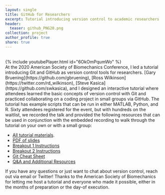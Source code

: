 ```yaml
---
layout: single
title: GitHub for Researchers
excerpt: Tutorial introducing version control to academic researchers
header:
  teaser: github_PNG20.png
collection: project
author_profile: true
share: true
---
```

<br>
{% include youtubePlayer.html id="6OkOmPqumWo" %}
<br> 
At the 2020 American Society of Biomechanics Conference,
 I led a tutorial introducing
Git and GitHub as version control tools for researchers. 
[Gary Bruening](https://github.com/gbruening),
[Ross Wilkinson](https://twitter.com/rd_wilkinson), 
[Steve Kasica](https://github.com/swkasica), and I
designed an interactive tutorial where attendees
learned the basic concepts of version control with
Git and practiced collaborating on a coding project
in small groups via GitHub. The tutorial has example
scripts that can be run in either MATLAB, Python, and R. 
Sixty attendees registered for the event, but with hundreds
on the waitlist, we recorded the talk and provided the 
following resources that can be used in conjunction with the 
embedded recording to walk through the tutorial on your 
own or with a small group:

* [All tutorial materials](https://github.com/alcantarar/asb_tutorial).
* [PDF of slides](https://github.com/alcantarar/ASB_Tutorial/tree/master/presentation_slides)
* [Breakout 1 Instructions](https://github.com/alcantarar/ASB_Tutorial/blob/master/Tutorial_Instructions/breakout_1.md)
* [Breakout 2 Instructions](https://github.com/alcantarar/ASB_Tutorial/blob/master/Tutorial_Instructions/breakout_2.md)
* [Git Cheat Sheet](https://github.com/alcantarar/ASB_Tutorial/blob/master/Tutorial_Instructions/git_cheatsheet.md)
* [Q&A and Additional Resources](https://github.com/alcantarar/ASB_Tutorial/blob/master/Q_and_A.md)

If you have any questions or just want to chat about
version control, reach out via email or Twitter! Thanks
to the American Society of Biomechanics for letting me
host a tutorial and everyone who made it possible, 
either in the months of preparation or the day-of 
execution. 
